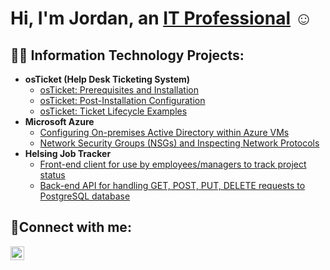<h1>Hi, I'm Jordan, an <a href="https://linkedin.com/in/jordanhenn">IT Professional</a> ☺</h1>

<h2>👨‍💻 Information Technology Projects:</h2>

- <b>osTicket (Help Desk Ticketing System)</b>
  - [osTicket: Prerequisites and Installation](https://github.com/jordanhenn/osticket-prereqs)
  - [osTicket: Post-Installation Configuration](https://github.com/jordanhenn/post-install-config)
  - [osTicket: Ticket Lifecycle Examples](https://github.com/jordanhenn/ticket-lifecycle)
- <b>Microsoft Azure</b>
  - [Configuring On-premises Active Directory within Azure VMs](https://github.com/jordanhenn/configure-ad)
  - [Network Security Groups (NSGs) and Inspecting Network Protocols](https://github.com/jordanhenn/azure-network-protocols)
- <b>Helsing Job Tracker</b>
  - [Front-end client for use by employees/managers to track project status](https://github.com/jordanhenn/helsing-client/)
  - [Back-end API for handling GET, POST, PUT, DELETE requests to PostgreSQL database](https://github.com/jordanhenn/helsing-api/)

<h2>🤳Connect with me:</h2>

[<img align="left" alt="Josh | LinkedIn" width="22px" src="https://i.ibb.co/Jz4CbWZ/icons8-linkedin-48.png" />][linkedin]

[linkedin]: https://linkedin.com/in/jordanhenn
